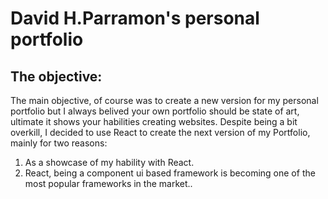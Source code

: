 # David H.Parramon's personal portfolio

## The objective:
The main objective, of course was to create a new version for my personal portfolio but I always belived your own portfolio should be state of art, ultimate it shows your habilities creating websites. Despite being a bit overkill, I decided to use React to create the next version of my Portfolio, mainly for two reasons:
1. As a showcase of my hability with React.
2. React, being a component ui based framework is becoming one of the most popular frameworks in the market..
